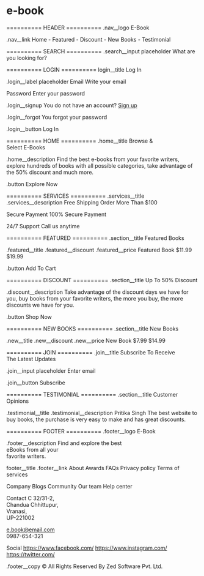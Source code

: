# e-book
========== HEADER ==========
.nav__logo
E-Book

.nav__link
Home - Featured - Discount - New Books - Testimonial


========== SEARCH  ==========
.search__input placeholder
What are you looking for?


========== LOGIN ==========
login__title
Log In

.login__label placeholder
Email
Write your email

Password
Enter your password

.login__signup
You do not have an account? <a href="#">Sign up</a>

.login__forgot
You forgot your password

.login__button
Log In

========== HOME ==========
.home__title
Browse & <br>
Select E-Books

.home__description
Find the best e-books from your favorite 
writers, explore hundreds of books with all 
possible categories, take advantage of the 
50% discount and much more. 

.button
Explore Now


========== SERVICES ==========
.services__title .services__description
Free Shipping
Order More Than $100

Secure Payment
100% Secure Payment

24/7 Support
Call us anytime


========== FEATURED ==========
.section__title
Featured Books

.featured__title .featured__discount .featured__price
Featured Book
$11.99
$19.99

.button
Add To Cart


========== DISCOUNT ==========
.section__title
Up To 50% Discount 

.discount__description
Take advantage of the discount days we 
have for you, buy books from your favorite 
writers, the more you buy, the more 
discounts we have for you.

.button
Shop Now


========== NEW BOOKS ==========
.section__title
New Books

.new__title .new__discount .new__price
New Book
$7.99
$14.99


========== JOIN ==========
.join__title
Subscribe To Receive <br>
The Latest Updates

.join__input placeholder
Enter email

.join__button
Subscribe


========== TESTIMONIAL ==========
.section__title
Customer Opinions

.testimonial__title .testimonial__description
Pritika Singh
The best website to buy books, the purchase 
is very easy to make and has great discounts.


========== FOOTER ==========
.footer__logo
E-Book

.footer__description
Find and explore the best <br>
eBooks from all your <br>
favorite writers.

footer__title .footer__link
About
 Awards
 FAQs
 Privacy policy
 Terms of services

Company
 Blogs
 Community
 Our team
 Help center

Contact
 C 32/31-2, <br>
 Chandua Chhittupur,<br>
 Vranasi,<br>
 UP-221002

 e.book@email.com <br>
 0987-654-321

Social
 https://www.facebook.com/
 https://www.instagram.com/
 https://twitter.com/

.footer__copy
&#169; All Rights Reserved By Zed Software Pvt. Ltd.
